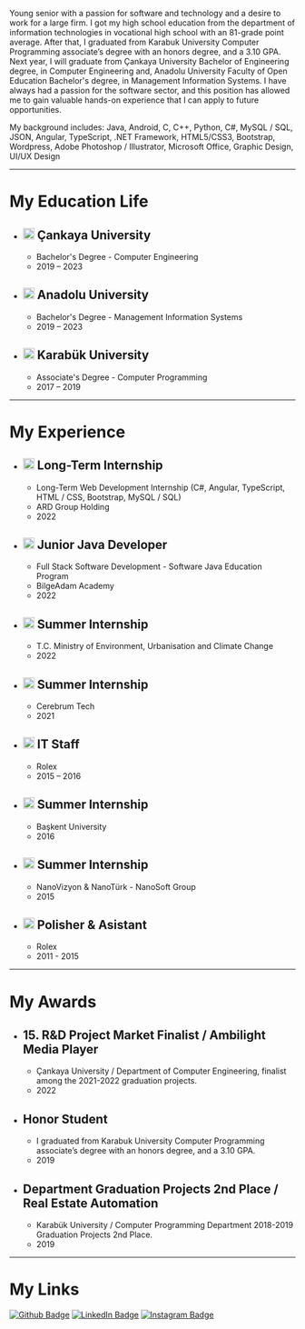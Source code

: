 Young senior with a passion for software and technology and a desire to work for a large firm. I got my high school education from the department of information technologies in vocational high school with an 81-grade point average. After that, I graduated from Karabuk University Computer Programming associate’s degree with an honors degree, and a 3.10 GPA. Next year, I will graduate from Çankaya University Bachelor of Engineering degree, in Computer Engineering and, Anadolu University Faculty of Open Education Bachelor's degree, in Management Information Systems. I have always had a passion for the software sector, and this position has allowed me to gain valuable hands-on experience that I can apply to future opportunities.

My background includes: Java, Android, C, C++, Python, C#, MySQL / SQL, JSON, Angular, TypeScript, .NET Framework, HTML5/CSS3, Bootstrap, Wordpress, Adobe Photoshop / Illustrator, Microsoft Office, Graphic Design, UI/UX Design

-------------


# My Education Life

+ ## <img src="https://upload.wikimedia.org/wikipedia/tr/2/21/%C3%87ankaya_%C3%9Cniversitesi_logo.png" width="20"> Çankaya University 
  * Bachelor's Degree - Computer Engineering
  * 2019 – 2023


+ ## <img src="https://logosvector.net/wp-content/uploads/2013/06/tc-anadolu-universitesi-vector-logo.png" width="20"> Anadolu University
  * Bachelor's Degree - Management Information Systems
  * 2019 – 2023


+ ## <img src="https://i.pinimg.com/originals/0d/ed/08/0ded08e23ecc8c72689ed9ca474d1ac9.png" width="20"> Karabük University
  * Associate's Degree - Computer Programming
  * 2017 – 2019

-------------


# My Experience

+ ## <img src="https://www.ardbilisim.com.tr/wp-content/uploads/2016/03/ard-bilisim-400x400.png" width="20"> Long-Term Internship
  * Long-Term Web Development Internship (C#, Angular, TypeScript, HTML / CSS, Bootstrap, MySQL / SQL)
  * ARD Group Holding
  * 2022
  
+ ## <img src="https://www.4me.com/wp-content/uploads/2021/06/bilgeadam-logo-square.png" width="20"> Junior Java Developer
  * Full Stack Software Development - Software Java Education Program
  * BilgeAdam Academy
  * 2022

+ ## <img src="https://upload.wikimedia.org/wikipedia/tr/d/d9/%C3%87evre%2C_%C5%9Eehircilik_ve_%C4%B0klim_De%C4%9Fi%C5%9Fikli%C4%9Fi_Bakanl%C4%B1%C4%9F%C4%B1_logo.png" width="20"> Summer Internship
  * T.C. Ministry of Environment, Urbanisation and Climate Change
  * 2022

+ ## <img src="http://cerebrumtechnologies.com/wp-content/uploads/2020/12/logo.png" width="20"> Summer Internship
  * Cerebrum Tech
  * 2021

+ ## <img src="https://marka-logo.com/wp-content/uploads/2020/11/Rolex-Logo.png" width="20"> IT Staff
  * Rolex
  * 2015 – 2016
  
+ ## <img src="https://upload.wikimedia.org/wikipedia/en/4/4d/Baskent_University_Logo.png" width="20"> Summer Internship
  * Başkent University
  * 2016 
  
+ ## <img src="https://www.nanoturk.net/images/logo.png" width="20"> Summer Internship
  * NanoVizyon & NanoTürk - NanoSoft Group
  * 2015

+ ## <img src="https://marka-logo.com/wp-content/uploads/2020/11/Rolex-Logo.png" width="20"> Polisher & Asistant
  * Rolex
  * 2011 - 2015

-------------


# My Awards

+ ## 15. R&D Project Market Finalist / Ambilight Media Player
  * Çankaya University / Department of Computer Engineering, finalist among the 2021-2022 graduation projects.
  * 2022

+ ## Honor Student
  * I graduated from Karabuk University Computer Programming associate’s degree with an honors degree, and a 3.10 GPA.
  * 2019
  
+ ## Department Graduation Projects 2nd Place / Real Estate Automation
  * Karabük University / Computer Programming Department 2018-2019 Graduation Projects 2nd Place.
  * 2019
  
-------------


# My Links

[![Github Badge](https://img.shields.io/badge/-Github-000?style=quare&labelColor=000&logo=Github&logoColor=white&link=link)](https://github.com/heisanengineer) 
[![LinkedIn Badge](https://img.shields.io/badge/-LinkedIn-0e76a8?style=flat-quare&labelColor=0e76a8&logo=LinkedIn&logoColor=white&link=link)](https://www.linkedin.com/in/heisanengineer/)
[![Instagram Badge](https://img.shields.io/badge/-Instagram-C13584?style=flat-quare&labelColor=C13584&logo=instagram&logoColor=white&link=link)](https://instagram.com/heisanengineer)
